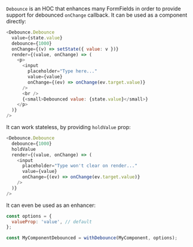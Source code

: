 `Debounce` is an HOC that enhances many FormFields in order to provide support for debounced `onChange` callback. It can be used as a component directly:

```js
<Debounce.Debounce
  value={state.value}
  debounce={1000}
  onChange={(v) => setState({ value: v })}
  render={(value, onChange) => (
    <p>
      <input
        placeholder="Type here..."
        value={value}
        onChange={(ev) => onChange(ev.target.value)}
      />
      <br />
      {<small>Debounced value: {state.value}</small>}
    </p>
  )}
/>
```

It can work stateless, by providing `holdValue` prop:

```js
<Debounce.Debounce
  debounce={1000}
  holdValue
  render={(value, onChange) => (
    <input
      placeholder="Type won't clear on render..."
      value={value}
      onChange={(ev) => onChange(ev.target.value)}
    />
  )}
/>
```

It can even be used as an enhancer:

```js static
const options = {
  valueProp: 'value', // default
};

const MyComponentDebounced = withDebounce(MyComponent, options);
```


